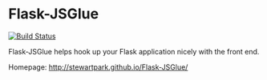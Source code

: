 Flask-JSGlue
============

[![Build Status](https://travis-ci.org/stewartpark/Flask-JSGlue.svg)](https://travis-ci.org/stewartpark/Flask-JSGlue)

Flask-JSGlue helps hook up your Flask application nicely with the front end.

Homepage: http://stewartpark.github.io/Flask-JSGlue/
